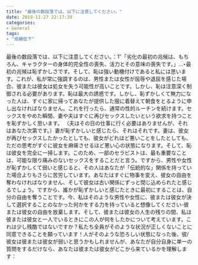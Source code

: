 ```yaml
---
title: "最後の数段落では、以下に注意してください。"
date: 2019-11-27 22:17:39
categories:
- General
tags:
- "成績低下"
---
```


最後の数段落では、以下に注意してください。：1″「劣化の最初の兆候は、もちろん、キャラクターの身体的完全性の喪失、活力とその意味の喪失です。」…‣最初の兆候は恥ずかしさです。そして、恥は強い動機付けであると私には思います。これが、私が常に強調するのは、男性または女性が屈辱や退屈を感じた場合、彼または彼女は処女を失う可能性が高いことです。しかし、恥は注意深く制御される必要があります。恥は最大の誘惑です。しかし、恥ずかしくて無力になった人は、すぐに家に帰ってあなたが提供した服に着替えて朝食をとるように申し出なければなりません。これを行ったら、通常の性的ルーチンを続けます。セックスをやめた瞬間、妻や夫はすぐに再びセックスしたいという欲求を持つことを恥ずかしく思います。 （夫はその日の仕事に行く必要はありませんが、それはあなた次第です。）妻が恥ずかしいと感じたら、それはそれです。妻は、彼女が再びセックスしたかったとしても、彼女がどれほど悪いことをしたとしても、ただの思考がすぐに彼女を麻痺させるほど悪い心の状態になります。そして、恥は彼女を完全に一掃します。このため、一部のセラピストは、最も重要なことは、可能な限り痛みのないセックスをすることだと言う。ですから、男性や女性が恥ずかしくて弱いと感じると、その人はあなたが「伝統的な」関係を持っていた場合よりもさらに苦労しています。あなたはすぐに物事を変え、彼女の自由を奪わなければなりません、そして彼女は古い関係にずっと閉じ込められたと感じるでしょう。ですから、誰かが恥ずかしいと感じたときに最初にすることは、自分の自由を奪うことです。今、私はそのような男性や女性に、彼または彼女が決して選択することのなかった何かをする力を持っていると想像してください-彼または彼女の自由を放棄します。そして、彼または彼女の人生の残りの間、私は彼または彼女と一人でいるときにこの人が何をしたかについて考えています。これは少し残酷ではないですか？私たち全員がそのような状況が正しくないことに同意できることを願っています！人がそのような恐ろしい状態になった後、彼/彼女は彼または彼女が弱いと思うかもしれませんが、あなたが自分自身に単一の質問をするだけなら、あなたは彼または彼女がどこから来ているかを理解します：
